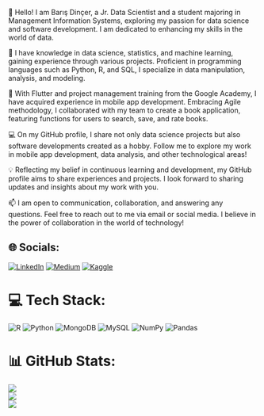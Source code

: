 👋 Hello! I am Barış Dinçer, a Jr. Data Scientist and a student majoring in Management Information Systems, exploring my passion for data science and software development. I am dedicated to enhancing my skills in the world of data.

🧠 I have knowledge in data science, statistics, and machine learning, gaining experience through various projects. Proficient in programming languages such as Python, R, and SQL, I specialize in data manipulation, analysis, and modeling.

🚀 With Flutter and project management training from the Google Academy, I have acquired experience in mobile app development. Embracing Agile methodology, I collaborated with my team to create a book application, featuring functions for users to search, save, and rate books.

💻 On my GitHub profile, I share not only data science projects but also software developments created as a hobby. Follow me to explore my work in mobile app development, data analysis, and other technological areas!

💡 Reflecting my belief in continuous learning and development, my GitHub profile aims to share experiences and projects. I look forward to sharing updates and insights about my work with you.

📫 I am open to communication, collaboration, and answering any questions. Feel free to reach out to me via email or social media. I believe in the power of collaboration in the world of technology!







## 🌐 Socials:
[![LinkedIn](https://img.shields.io/badge/LinkedIn-%230077B5.svg?logo=linkedin&logoColor=white)](https://linkedin.com/in/barisdincr) [![Medium](https://img.shields.io/badge/Medium-12100E?logo=medium&logoColor=white)](https://medium.com/@barisdincr) 
[![Kaggle]([https://img.shields.io/badge/Kaggle-20BEFF?style=for-the-badge&logo=Kaggle&logoColor=white)](https://www.kaggle.com/barisdincer)
# 💻 Tech Stack:
![R](https://img.shields.io/badge/r-%23276DC3.svg?style=for-the-badge&logo=r&logoColor=white) ![Python](https://img.shields.io/badge/python-3670A0?style=for-the-badge&logo=python&logoColor=ffdd54) ![MongoDB](https://img.shields.io/badge/MongoDB-%234ea94b.svg?style=for-the-badge&logo=mongodb&logoColor=white) ![MySQL](https://img.shields.io/badge/mysql-%2300000f.svg?style=for-the-badge&logo=mysql&logoColor=white) ![NumPy](https://img.shields.io/badge/numpy-%23013243.svg?style=for-the-badge&logo=numpy&logoColor=white) ![Pandas](https://img.shields.io/badge/pandas-%23150458.svg?style=for-the-badge&logo=pandas&logoColor=white)
# 📊 GitHub Stats:
![](https://github-readme-stats.vercel.app/api?username=barisdincer&theme=dark&hide_border=false&include_all_commits=false&count_private=false)<br/>
![](https://github-readme-streak-stats.herokuapp.com/?user=barisdincer&theme=dark&hide_border=false)<br/>
![](https://visitcount.itsvg.in/api?id=barisdincer&icon=2&color=11)

